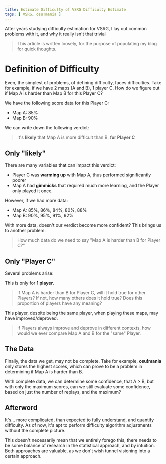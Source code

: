 ```yaml
---
title: Estimate Difficulty of VSRG Difficulty Estimate
tags: [ VSRG, osu!mania ]
---
```


After years studying difficulty estimation for VSRG, I lay out common problems
with it, and why it really isn't that trivial

<!--more-->
> This article is written loosely, for the purpose of populating my blog for
> quick thoughts.

# Definition of Difficulty

Even, the simplest of problems, of defining difficulty, faces difficulties. Take
for example, if we have 2 maps (A and B), 1 player C. How do we figure out if
Map A is harder than Map B for this Player C?

We have the following score data for this Player C:

- Map A: 85%
- Map B: 90%

We can write down the following verdict:
> It's **likely** that Map A is more difficult than B, **for Player C**

## Only "likely"

There are many variables that can impact this verdict:

- Player C was **warming up** with Map A, thus performed significantly poorer
- Map A had **gimmicks** that required much more learning, and the Player only
  played it once.

However, if we had more data:

- Map A: 85%, 86%, 84%, 80%, 88%
- Map B: 90%, 95%, 91%, 92%

With more data, doesn't our verdict become more confident?
This brings us to another problem:
> How much data do we need to say "Map A is harder than B for Player C?"

## Only "Player C"

Several problems arise:

This is only for **1 player**.

> If Map A is harder than B for Player C, will it hold true for other Players?
> If not, how many others does it hold true? Does this proportion of players have
> any meaning?

This player, despite being the same player, when playing these maps, may have
improved/deproved.

> If Players always improve and deprove in different contexts, how would we ever
> compare Map A and B for the "same" Player.

## The Data

Finally, the data we get, may not be complete. Take for example, **osu!mania**
only stores the highest scores, which can prove to be a problem in determining
if Map A is harder than B.

With complete data, we can determine some confidence, that A > B, but with only
the maximum scores, can we still evaluate some confidence, based on just the
number of replays, and the maximum?

## Afterword

It's... more complicated, than expected to fully understand, and quantify
difficulty. As of now, it's apt to perform difficulty algorithm adjustments
without the complete picture.

This doesn't necessarily mean that we entirely forego this, there needs to be
some balance of research in the statistical approach, and by intuition. Both
approaches are valuable, as we don't wish tunnel visioning into a certain
approach.
